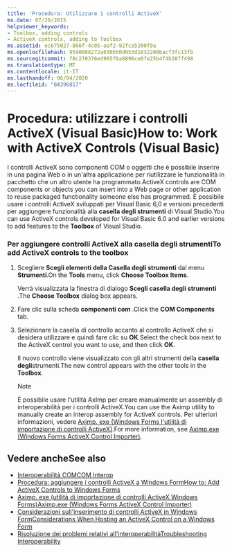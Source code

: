 ```yaml
---
title: 'Procedura: Utilizzare i controlli ActiveX'
ms.date: 07/20/2015
helpviewer_keywords:
- Toolbox, adding controls
- ActiveX controls, adding to Toolbox
ms.assetid: ec675027-866f-4c05-aaf2-92fca5200f9a
ms.openlocfilehash: 9590088272a630b50d953d1832200bacf3fc13fb
ms.sourcegitcommit: f8c270376ed905f6a8896ce0fe25b4f4b38ff498
ms.translationtype: MT
ms.contentlocale: it-IT
ms.lasthandoff: 06/04/2020
ms.locfileid: "84396817"
---
```

# <a name="how-to-work-with-activex-controls-visual-basic"></a><span data-ttu-id="cd3fe-102">Procedura: utilizzare i controlli ActiveX (Visual Basic)</span><span class="sxs-lookup"><span data-stu-id="cd3fe-102">How to: Work with ActiveX Controls (Visual Basic)</span></span>
<span data-ttu-id="cd3fe-103">I controlli ActiveX sono componenti COM o oggetti che è possibile inserire in una pagina Web o in un'altra applicazione per riutilizzare le funzionalità in pacchetto che un altro utente ha programmato.</span><span class="sxs-lookup"><span data-stu-id="cd3fe-103">ActiveX controls are COM components or objects you can insert into a Web page or other application to reuse packaged functionality someone else has programmed.</span></span> <span data-ttu-id="cd3fe-104">È possibile usare i controlli ActiveX sviluppati per Visual Basic 6,0 e versioni precedenti per aggiungere funzionalità alla **casella degli strumenti** di Visual Studio.</span><span class="sxs-lookup"><span data-stu-id="cd3fe-104">You can use ActiveX controls developed for Visual Basic 6.0 and earlier versions to add features to the **Toolbox** of Visual Studio.</span></span>  
  
### <a name="to-add-activex-controls-to-the-toolbox"></a><span data-ttu-id="cd3fe-105">Per aggiungere controlli ActiveX alla casella degli strumenti</span><span class="sxs-lookup"><span data-stu-id="cd3fe-105">To add ActiveX controls to the toolbox</span></span>  
  
1. <span data-ttu-id="cd3fe-106">Scegliere **Scegli elementi della Casella degli strumenti** dal menu **Strumenti**.</span><span class="sxs-lookup"><span data-stu-id="cd3fe-106">On the **Tools** menu, click **Choose Toolbox Items**.</span></span>  
  
     <span data-ttu-id="cd3fe-107">Verrà visualizzata la finestra di dialogo **Scegli casella degli strumenti** .</span><span class="sxs-lookup"><span data-stu-id="cd3fe-107">The **Choose Toolbox** dialog box appears.</span></span>  
  
2. <span data-ttu-id="cd3fe-108">Fare clic sulla scheda **componenti com** .</span><span class="sxs-lookup"><span data-stu-id="cd3fe-108">Click the **COM Components** tab.</span></span>  
  
3. <span data-ttu-id="cd3fe-109">Selezionare la casella di controllo accanto al controllo ActiveX che si desidera utilizzare e quindi fare clic su **OK**.</span><span class="sxs-lookup"><span data-stu-id="cd3fe-109">Select the check box next to the ActiveX control you want to use, and then click **OK**.</span></span>  
  
     <span data-ttu-id="cd3fe-110">Il nuovo controllo viene visualizzato con gli altri strumenti della **casella degli**strumenti.</span><span class="sxs-lookup"><span data-stu-id="cd3fe-110">The new control appears with the other tools in the **Toolbox**.</span></span>  
  
    > [!NOTE]
    > <span data-ttu-id="cd3fe-111">È possibile usare l'utilità AxImp per creare manualmente un assembly di interoperabilità per i controlli ActiveX.</span><span class="sxs-lookup"><span data-stu-id="cd3fe-111">You can use the Aximp utility to manually create an interop assembly for ActiveX controls.</span></span> <span data-ttu-id="cd3fe-112">Per ulteriori informazioni, vedere [Aximp. exe (Windows Forms l'utilità di importazione di controlli ActiveX)](../../../framework/tools/aximp-exe-windows-forms-activex-control-importer.md).</span><span class="sxs-lookup"><span data-stu-id="cd3fe-112">For more information, see [Aximp.exe (Windows Forms ActiveX Control Importer)](../../../framework/tools/aximp-exe-windows-forms-activex-control-importer.md).</span></span>  
  
## <a name="see-also"></a><span data-ttu-id="cd3fe-113">Vedere anche</span><span class="sxs-lookup"><span data-stu-id="cd3fe-113">See also</span></span>

- [<span data-ttu-id="cd3fe-114">Interoperabilità COM</span><span class="sxs-lookup"><span data-stu-id="cd3fe-114">COM Interop</span></span>](index.md)
- [<span data-ttu-id="cd3fe-115">Procedura: aggiungere i controlli ActiveX a Windows Form</span><span class="sxs-lookup"><span data-stu-id="cd3fe-115">How to: Add ActiveX Controls to Windows Forms</span></span>](../../../framework/winforms/controls/how-to-add-activex-controls-to-windows-forms.md)
- [<span data-ttu-id="cd3fe-116">Aximp. exe (utilità di importazione di controlli ActiveX Windows Forms)</span><span class="sxs-lookup"><span data-stu-id="cd3fe-116">Aximp.exe (Windows Forms ActiveX Control Importer)</span></span>](../../../framework/tools/aximp-exe-windows-forms-activex-control-importer.md)
- [<span data-ttu-id="cd3fe-117">Considerazioni sull'inserimento di controlli ActiveX in Windows Form</span><span class="sxs-lookup"><span data-stu-id="cd3fe-117">Considerations When Hosting an ActiveX Control on a Windows Form</span></span>](../../../framework/winforms/controls/considerations-when-hosting-an-activex-control-on-a-windows-form.md)
- [<span data-ttu-id="cd3fe-118">Risoluzione dei problemi relativi all'interoperabilità</span><span class="sxs-lookup"><span data-stu-id="cd3fe-118">Troubleshooting Interoperability</span></span>](troubleshooting-interoperability.md)
